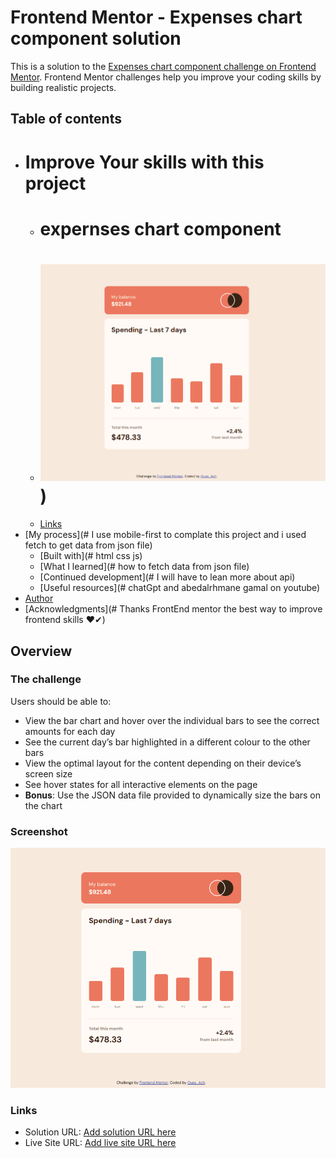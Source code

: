 # Frontend Mentor - Expenses chart component solution

This is a solution to the [Expenses chart component challenge on Frontend Mentor](https://www.frontendmentor.io/challenges/expenses-chart-component-e7yJBUdjwt). Frontend Mentor challenges help you improve your coding skills by building realistic projects. 

## Table of contents

- # Improve Your skills with this project 
  - # expernses chart component
  - # ![Alt text](<Capture d’écran 2023-10-21 141812.png>))
  - [Links](#)
- [My process](#  I use mobile-first to complate this project and i used fetch to get data from json file)
  - [Built with](# html css js)
  - [What I learned](# how to fetch data from json file)
  - [Continued development](# I will have to lean more about api)
  - [Useful resources](# chatGpt and abedalrhmane gamal on youtube)
- [Author](#Ouss_Ach)
- [Acknowledgments](# Thanks FrontEnd mentor the best way to improve frontend skills ❤✔)


## Overview

### The challenge

Users should be able to:

- View the bar chart and hover over the individual bars to see the correct amounts for each day
- See the current day’s bar highlighted in a different colour to the other bars
- View the optimal layout for the content depending on their device’s screen size
- See hover states for all interactive elements on the page
- **Bonus**: Use the JSON data file provided to dynamically size the bars on the chart

### Screenshot

![Alt text](<Capture d’écran 2023-10-21 141812.png>)


### Links

- Solution URL: [Add solution URL here](https://your-solution-url.com)
- Live Site URL: [Add live site URL here](https://your-live-site-url.com)
